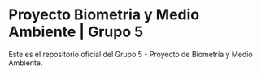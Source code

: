 # Proyecto Biometria y Medio Ambiente | Grupo 5
Este es el repositorio oficial del Grupo 5 - Proyecto de Biometría y Medio Ambiente.
